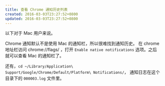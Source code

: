 ```yaml
---
title: 查看 Chrome 通知历史列表
created: 2016-03-03T23:27:52+0800
updated: 2016-03-03T23:27:52+0800
---
```



以下对于 Mac 用户来说。

Chrome 通知默认不是使用 Mac 的通知栏，所以很难找到通知历史。
在 chrome 地址栏访问 chrome://flags/ ，打开 `Enable native notifications` 选项。之后就可以查看 Mac 的通知栏了。

还有，`cd ~/Library/Application\ Support/Google/Chrome/Default/Platform\ Notifications/`，
通知日志在这个目录下的 `000003.log` 文件里。
